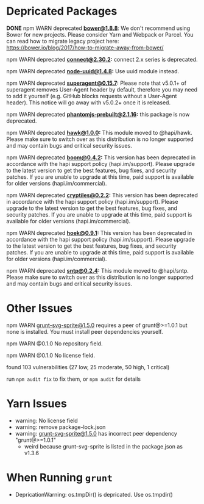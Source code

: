 # Depricated Packages

 **DONE** npm WARN deprecated **bower@1.8.8**: We don't recommend using Bower for new projects. Please consider Yarn and Webpack or Parcel. You can read how to migrate legacy project here: https://bower.io/blog/2017/how-to-migrate-away-from-bower/

npm WARN deprecated **connect@2.30.2:** connect 2.x series is deprecated.

npm WARN deprecated **node-uuid@1.4.8:** Use uuid module instead.

npm WARN deprecated **superagent@0.15.7:** Please note that v5.0.1+ of superagent removes User-Agent header by default, therefore you may need to add it yourself (e.g. GitHub blocks requests without a User-Agent header).  This notice will go away with v5.0.2+ once it is released.

npm WARN deprecated **phantomjs-prebuilt@2.1.16:** this package is now deprecated.

npm WARN deprecated **hawk@1.0.0:** This module moved to @hapi/hawk. Please make sure to switch over as this distribution is no longer supported and may contain bugs and critical security issues.

npm WARN deprecated **boom@0.4.2:** This version has been deprecated in accordance with the hapi support policy (hapi.im/support). Please upgrade to the latest version to get the best features, bug fixes, and security patches. If you are unable to upgrade at this time, paid support is available for older versions (hapi.im/commercial).

npm WARN deprecated **cryptiles@0.2.2:** This version has been deprecated in accordance with the hapi support policy (hapi.im/support). Please upgrade to the latest version to get the best features, bug fixes, and security patches. If you are unable to upgrade at this time, paid support is available for older versions (hapi.im/commercial).

npm WARN deprecated **hoek@0.9.1:** This version has been deprecated in accordance with the hapi support policy (hapi.im/support). Please upgrade to the latest version to get the best features, bug fixes, and security patches. If you are unable to upgrade at this time, paid support is available for older versions (hapi.im/commercial).

npm WARN deprecated **sntp@0.2.4:** This module moved to @hapi/sntp. Please make sure to switch over as this distribution is no longer supported and may contain bugs and critical security issues. 

# Other Issues

npm WARN grunt-svg-sprite@1.5.0 requires a peer of grunt@>=1.0.1 but none is installed. You must install peer dependencies yourself.

npm WARN @0.1.0 No repository field.

npm WARN @0.1.0 No license field.       

found 103 vulnerabilities (27 low, 25 moderate, 50 high, 1 critical)

run `npm audit fix` to fix them, or `npm audit` for details 

# Yarn Issues

- warning: No license field
- warning: remove package-lock.json
- warning: grunt-svg-sprite@1.5.0 has incorrect peer dependency "grunt@>=1.0.1"
    - weird because grunt-svg-sprite is listed in the package.json as v1.3.6

# When Running `grunt`

- DepricationWarning: os.tmpDir() is depricated. Use os.tmpdir()

